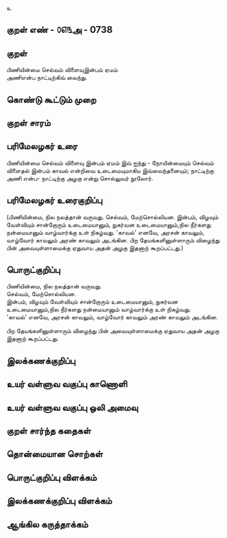உ

## குறள் எண் - ௦௭௩அ - 0738


## குறள் 
பிணியின்மை செல்வம் விளைவுஇன்பம் ஏமம்  
அணிஎன்ப நாட்டிற்கிவ் வைந்து.

## கொண்டு கூட்டும் முறை


## குறள் சாரம் 


## பரிமேலழகர் உரை

பிணியின்மை செல்வம் விளைவு இன்பம் ஏமம் இவ் ஐந்து - நோயின்மையும் செல்வம் விளைதல் இன்பம் காவல் என்றிவை உடைமையுமாகிய இவ்வைந்தனையும்; நாட்டிற்கு அணி என்ப- நாட்டிற்கு அழகு என்று சொல்லுவர் நூலோர்.

## பரிமேலழகர் உரைகுறிப்பு   

 (பிணியின்மை, நில நலத்தான் வருவது. செல்வம், மேற்சொல்லியன. இன்பம், விழவும் வேள்வியும் சான்றோரும் உடைமையானும், நுகர்வன உடைமையானும்,நில நீர்களது நன்மையானும் வாழ்வார்க்கு உள் நிகழ்வது. 'காவல்' எனவே, அரசன் காவலும், வாழ்வோர் காவலும் அரண் காவலும் அடங்கின. பிற தேயங்களினுள்ளாரும் விழைந்து பின் அவையுள்ளாமைக்கு ஏதுவாய அதன் அழகு இதனாற் கூறப்பட்டது.)


## பொருட்குறிப்பு 

பிணியின்மை, நில நலத்தான் வருவது.   
செல்வம், மேற்சொல்லியன.   
இன்பம், விழவும் வேள்வியும் சான்றோரும் உடைமையானும், நுகர்வன உடைமையானும்,நில நீர்களது நன்மையானும் வாழ்வார்க்கு உள் நிகழ்வது.   
'காவல்' எனவே, அரசன் காவலும், வாழ்வோர் காவலும் அரண் காவலும் அடங்கின.   

பிற தேயங்களினுள்ளாரும் விழைந்து பின் அவையுள்ளாமைக்கு ஏதுவாய அதன் அழகு இதனாற் கூறப்பட்டது.

## இலக்கணக்குறிப்பு  


## உயர் வள்ளுவ வகுப்பு காணொளி


## உயர் வள்ளுவ வகுப்பு ஒலி அமைவு 

 
## குறள் சார்ந்த கதைகள் 


## தொன்மையான சொற்கள்


## பொருட்குறிப்பு விளக்கம்


## இலக்கணக்குறிப்பு விளக்கம்


## ஆங்கில கருத்தாக்கம் 


